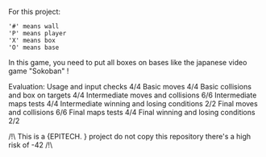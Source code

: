 For this project:

    '#' means wall
    'P' means player
    'X' means box
    'O' means base

In this game, you need to put all boxes on bases like the japanese video game "Sokoban" !

Evaluation: 
    Usage and input checks 4/4
    Basic moves 4/4
    Basic collisions and box on targets 4/4
    Intermediate moves and collisions 6/6
    Intermediate maps tests 4/4
    Intermediate winning and losing conditions 2/2
    Final moves and collisions 6/6
    Final maps tests 4/4
    Final winning and losing conditions 2/2


/!\ This is a {EPITECH. } project do not copy this repository there's a high risk of -42 /!\
